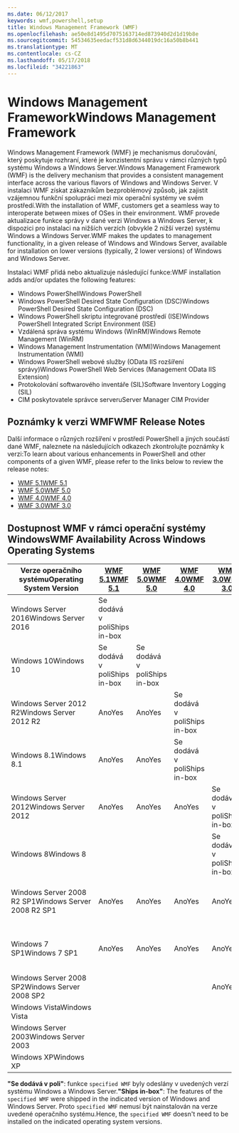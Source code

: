```yaml
---
ms.date: 06/12/2017
keywords: wmf,powershell,setup
title: Windows Management Framework (WMF)
ms.openlocfilehash: ae50e8d1495d7075163714ed873940d2d1d19b8e
ms.sourcegitcommit: 54534635eedacf531d8d6344019dc16a50b8b441
ms.translationtype: MT
ms.contentlocale: cs-CZ
ms.lasthandoff: 05/17/2018
ms.locfileid: "34221863"
---
```

# <a name="windows-management-framework"></a><span data-ttu-id="2c174-103">Windows Management Framework</span><span class="sxs-lookup"><span data-stu-id="2c174-103">Windows Management Framework</span></span>

<span data-ttu-id="2c174-104">Windows Management Framework (WMF) je mechanismus doručování, který poskytuje rozhraní, které je konzistentní správu v rámci různých typů systému Windows a Windows Server.</span><span class="sxs-lookup"><span data-stu-id="2c174-104">Windows Management Framework (WMF) is the delivery mechanism that provides a consistent management interface across the various flavors of Windows and Windows Server.</span></span>
<span data-ttu-id="2c174-105">V instalaci WMF získat zákazníkům bezproblémový způsob, jak zajistit vzájemnou funkční spolupráci mezi mix operační systémy ve svém prostředí.</span><span class="sxs-lookup"><span data-stu-id="2c174-105">With the installation of WMF, customers get a seamless way to interoperate between mixes of OSes in their environment.</span></span>
<span data-ttu-id="2c174-106">WMF provede aktualizace funkce správy v dané verzi Windows a Windows Server, k dispozici pro instalaci na nižších verzích (obvykle 2 nižší verze) systému Windows a Windows Server.</span><span class="sxs-lookup"><span data-stu-id="2c174-106">WMF makes the updates to management functionality, in a given release of Windows and Windows Server, available for installation on lower versions (typically, 2 lower versions) of Windows and Windows Server.</span></span>

<span data-ttu-id="2c174-107">Instalaci WMF přidá nebo aktualizuje následující funkce:</span><span class="sxs-lookup"><span data-stu-id="2c174-107">WMF installation adds and/or updates the following features:</span></span>

- <span data-ttu-id="2c174-108">Windows PowerShell</span><span class="sxs-lookup"><span data-stu-id="2c174-108">Windows PowerShell</span></span>
- <span data-ttu-id="2c174-109">Windows PowerShell Desired State Configuration (DSC)</span><span class="sxs-lookup"><span data-stu-id="2c174-109">Windows PowerShell Desired State Configuration (DSC)</span></span>
- <span data-ttu-id="2c174-110">Windows PowerShell skriptu integrované prostředí (ISE)</span><span class="sxs-lookup"><span data-stu-id="2c174-110">Windows PowerShell Integrated Script Environment (ISE)</span></span>
- <span data-ttu-id="2c174-111">Vzdálená správa systému Windows (WinRM)</span><span class="sxs-lookup"><span data-stu-id="2c174-111">Windows Remote Management (WinRM)</span></span>
- <span data-ttu-id="2c174-112">Windows Management Instrumentation (WMI)</span><span class="sxs-lookup"><span data-stu-id="2c174-112">Windows Management Instrumentation (WMI)</span></span>
- <span data-ttu-id="2c174-113">Windows PowerShell webové služby (OData IIS rozšíření správy)</span><span class="sxs-lookup"><span data-stu-id="2c174-113">Windows PowerShell Web Services (Management OData IIS Extension)</span></span>
- <span data-ttu-id="2c174-114">Protokolování softwarového inventáře (SIL)</span><span class="sxs-lookup"><span data-stu-id="2c174-114">Software Inventory Logging (SIL)</span></span>
- <span data-ttu-id="2c174-115">CIM poskytovatele správce serveru</span><span class="sxs-lookup"><span data-stu-id="2c174-115">Server Manager CIM Provider</span></span>

## <a name="wmf-release-notes"></a><span data-ttu-id="2c174-116">Poznámky k verzi WMF</span><span class="sxs-lookup"><span data-stu-id="2c174-116">WMF Release Notes</span></span>

<span data-ttu-id="2c174-117">Další informace o různých rozšíření v prostředí PowerShell a jiných součástí dané WMF, naleznete na následujících odkazech zkontrolujte poznámky k verzi:</span><span class="sxs-lookup"><span data-stu-id="2c174-117">To learn about various enhancements in PowerShell and other components of a given WMF, please refer to the links below to review the release notes:</span></span>

- [<span data-ttu-id="2c174-118">WMF 5.1</span><span class="sxs-lookup"><span data-stu-id="2c174-118">WMF 5.1</span></span>](5.1/release-notes.md)
- [<span data-ttu-id="2c174-119">WMF 5.0</span><span class="sxs-lookup"><span data-stu-id="2c174-119">WMF 5.0</span></span>](5.0/releasenotes.md)
- [<span data-ttu-id="2c174-120">WMF 4.0</span><span class="sxs-lookup"><span data-stu-id="2c174-120">WMF 4.0</span></span>](https://download.microsoft.com/download/3/D/6/3D61D262-8549-4769-A660-230B67E15B25/Windows%20Management%20Framework%204%200%20Release%20Notes.docx)
- [<span data-ttu-id="2c174-121">WMF 3.0</span><span class="sxs-lookup"><span data-stu-id="2c174-121">WMF 3.0</span></span>](https://download.microsoft.com/download/E/7/6/E76850B8-DA6E-4FF5-8CCE-A24FC513FD16/WMF%203%20Release%20Notes.docx)

## <a name="wmf-availability-across-windows-operating-systems"></a><span data-ttu-id="2c174-122">Dostupnost WMF v rámci operační systémy Windows</span><span class="sxs-lookup"><span data-stu-id="2c174-122">WMF Availability Across Windows Operating Systems</span></span>

| <span data-ttu-id="2c174-123">Verze operačního systému</span><span class="sxs-lookup"><span data-stu-id="2c174-123">Operating System Version</span></span> | [<span data-ttu-id="2c174-124">WMF 5.1</span><span class="sxs-lookup"><span data-stu-id="2c174-124">WMF 5.1</span></span>](https://aka.ms/wmf51download) | [<span data-ttu-id="2c174-125">WMF 5.0</span><span class="sxs-lookup"><span data-stu-id="2c174-125">WMF 5.0</span></span>](https://aka.ms/wmf5download) | [<span data-ttu-id="2c174-126">WMF 4.0</span><span class="sxs-lookup"><span data-stu-id="2c174-126">WMF 4.0</span></span>](https://aka.ms/wmf4download) |  [<span data-ttu-id="2c174-127">WMF 3.0</span><span class="sxs-lookup"><span data-stu-id="2c174-127">WMF 3.0</span></span>](https://aka.ms/wmf3download) | [<span data-ttu-id="2c174-128">WMF 2.0</span><span class="sxs-lookup"><span data-stu-id="2c174-128">WMF 2.0</span></span>](https://aka.ms/wmf2download) |
| ------------------------ | ----------- | ----------- | ----------- | ------------ |  ------------- |
| <span data-ttu-id="2c174-129">Windows Server 2016</span><span class="sxs-lookup"><span data-stu-id="2c174-129">Windows Server 2016</span></span> | <span data-ttu-id="2c174-130">Se dodává v poli</span><span class="sxs-lookup"><span data-stu-id="2c174-130">Ships in-box</span></span> |  |  |  |  |
| <span data-ttu-id="2c174-131">Windows 10</span><span class="sxs-lookup"><span data-stu-id="2c174-131">Windows 10</span></span> | <span data-ttu-id="2c174-132">Se dodává v poli</span><span class="sxs-lookup"><span data-stu-id="2c174-132">Ships in-box</span></span> | <span data-ttu-id="2c174-133">Se dodává v poli</span><span class="sxs-lookup"><span data-stu-id="2c174-133">Ships in-box</span></span>  | | | |
| <span data-ttu-id="2c174-134">Windows Server 2012 R2</span><span class="sxs-lookup"><span data-stu-id="2c174-134">Windows Server 2012 R2</span></span>| <span data-ttu-id="2c174-135">Ano</span><span class="sxs-lookup"><span data-stu-id="2c174-135">Yes</span></span> | <span data-ttu-id="2c174-136">Ano</span><span class="sxs-lookup"><span data-stu-id="2c174-136">Yes</span></span> | <span data-ttu-id="2c174-137">Se dodává v poli</span><span class="sxs-lookup"><span data-stu-id="2c174-137">Ships in-box</span></span> |  |  |
| <span data-ttu-id="2c174-138">Windows 8.1</span><span class="sxs-lookup"><span data-stu-id="2c174-138">Windows 8.1</span></span> | <span data-ttu-id="2c174-139">Ano</span><span class="sxs-lookup"><span data-stu-id="2c174-139">Yes</span></span> | <span data-ttu-id="2c174-140">Ano</span><span class="sxs-lookup"><span data-stu-id="2c174-140">Yes</span></span> |  <span data-ttu-id="2c174-141">Se dodává v poli</span><span class="sxs-lookup"><span data-stu-id="2c174-141">Ships in-box</span></span> |  |  |
| <span data-ttu-id="2c174-142">Windows Server 2012</span><span class="sxs-lookup"><span data-stu-id="2c174-142">Windows Server 2012</span></span> | <span data-ttu-id="2c174-143">Ano</span><span class="sxs-lookup"><span data-stu-id="2c174-143">Yes</span></span> | <span data-ttu-id="2c174-144">Ano</span><span class="sxs-lookup"><span data-stu-id="2c174-144">Yes</span></span> | <span data-ttu-id="2c174-145">Ano</span><span class="sxs-lookup"><span data-stu-id="2c174-145">Yes</span></span> |  <span data-ttu-id="2c174-146">Se dodává v poli</span><span class="sxs-lookup"><span data-stu-id="2c174-146">Ships in-box</span></span> | |
| <span data-ttu-id="2c174-147">Windows 8</span><span class="sxs-lookup"><span data-stu-id="2c174-147">Windows 8</span></span> |  |  |  | <span data-ttu-id="2c174-148">Se dodává v poli</span><span class="sxs-lookup"><span data-stu-id="2c174-148">Ships in-box</span></span> | |
| <span data-ttu-id="2c174-149">Windows Server 2008 R2 SP1</span><span class="sxs-lookup"><span data-stu-id="2c174-149">Windows Server 2008 R2 SP1</span></span> | <span data-ttu-id="2c174-150">Ano</span><span class="sxs-lookup"><span data-stu-id="2c174-150">Yes</span></span> | <span data-ttu-id="2c174-151">Ano</span><span class="sxs-lookup"><span data-stu-id="2c174-151">Yes</span></span> | <span data-ttu-id="2c174-152">Ano</span><span class="sxs-lookup"><span data-stu-id="2c174-152">Yes</span></span> |  <span data-ttu-id="2c174-153">Ano</span><span class="sxs-lookup"><span data-stu-id="2c174-153">Yes</span></span>| <span data-ttu-id="2c174-154">Se dodává v poli</span><span class="sxs-lookup"><span data-stu-id="2c174-154">Ships in-box</span></span> |
| <span data-ttu-id="2c174-155">Windows 7 SP1</span><span class="sxs-lookup"><span data-stu-id="2c174-155">Windows 7 SP1</span></span>  | <span data-ttu-id="2c174-156">Ano</span><span class="sxs-lookup"><span data-stu-id="2c174-156">Yes</span></span> | <span data-ttu-id="2c174-157">Ano</span><span class="sxs-lookup"><span data-stu-id="2c174-157">Yes</span></span> | <span data-ttu-id="2c174-158">Ano</span><span class="sxs-lookup"><span data-stu-id="2c174-158">Yes</span></span> | <span data-ttu-id="2c174-159">Ano</span><span class="sxs-lookup"><span data-stu-id="2c174-159">Yes</span></span> | <span data-ttu-id="2c174-160">Se dodává v poli</span><span class="sxs-lookup"><span data-stu-id="2c174-160">Ships in-box</span></span> |
| <span data-ttu-id="2c174-161">Windows Server 2008 SP2</span><span class="sxs-lookup"><span data-stu-id="2c174-161">Windows Server 2008 SP2</span></span> | | | | <span data-ttu-id="2c174-162">Ano</span><span class="sxs-lookup"><span data-stu-id="2c174-162">Yes</span></span> | <span data-ttu-id="2c174-163">Ano</span><span class="sxs-lookup"><span data-stu-id="2c174-163">Yes</span></span> |
| <span data-ttu-id="2c174-164">Windows Vista</span><span class="sxs-lookup"><span data-stu-id="2c174-164">Windows Vista</span></span> | | | | | <span data-ttu-id="2c174-165">Ano</span><span class="sxs-lookup"><span data-stu-id="2c174-165">Yes</span></span> |
| <span data-ttu-id="2c174-166">Windows Server 2003</span><span class="sxs-lookup"><span data-stu-id="2c174-166">Windows Server 2003</span></span>| | | |  | <span data-ttu-id="2c174-167">Ano</span><span class="sxs-lookup"><span data-stu-id="2c174-167">Yes</span></span> |
| <span data-ttu-id="2c174-168">Windows XP</span><span class="sxs-lookup"><span data-stu-id="2c174-168">Windows XP</span></span> | | | |  | <span data-ttu-id="2c174-169">Ano</span><span class="sxs-lookup"><span data-stu-id="2c174-169">Yes</span></span> |

<span data-ttu-id="2c174-170">**"Se dodává v poli"**: funkce `specified WMF` byly odeslány v uvedených verzí systému Windows a Windows Server.</span><span class="sxs-lookup"><span data-stu-id="2c174-170">**"Ships in-box"**: The features of the `specified WMF` were shipped in the indicated version of  Windows and Windows Server.</span></span>
<span data-ttu-id="2c174-171">Proto `specified WMF` nemusí být nainstalován na verze uvedené operačního systému.</span><span class="sxs-lookup"><span data-stu-id="2c174-171">Hence, the `specified WMF` doesn't need to be installed on the indicated operating system versions.</span></span>
